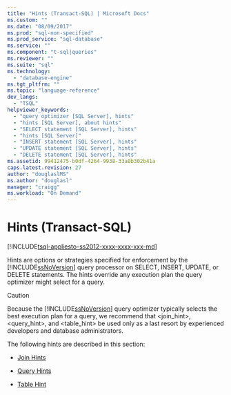 ```yaml
---
title: "Hints (Transact-SQL) | Microsoft Docs"
ms.custom: ""
ms.date: "08/09/2017"
ms.prod: "sql-non-specified"
ms.prod_service: "sql-database"
ms.service: ""
ms.component: "t-sql|queries"
ms.reviewer: ""
ms.suite: "sql"
ms.technology: 
  - "database-engine"
ms.tgt_pltfrm: ""
ms.topic: "language-reference"
dev_langs: 
  - "TSQL"
helpviewer_keywords: 
  - "query optimizer [SQL Server], hints"
  - "hints [SQL Server], about hints"
  - "SELECT statement [SQL Server], hints"
  - "hints [SQL Server]"
  - "INSERT statement [SQL Server], hints"
  - "UPDATE statement [SQL Server], hints"
  - "DELETE statement [SQL Server], hints"
ms.assetid: 99412475-b0df-4264-9938-33a0b302b41a
caps.latest.revision: 27
author: "douglaslMS"
ms.author: "douglasl"
manager: "craigg"
ms.workload: "On Demand"
---
```

# Hints (Transact-SQL)
[!INCLUDE[tsql-appliesto-ss2012-xxxx-xxxx-xxx-md](../../includes/tsql-appliesto-ss2012-xxxx-xxxx-xxx-md.md)]

  Hints are options or strategies specified for enforcement by the [!INCLUDE[ssNoVersion](../../includes/ssnoversion-md.md)] query processor on SELECT, INSERT, UPDATE, or DELETE statements. The hints override any execution plan the query optimizer might select for a query.  
  
> [!CAUTION]  
>  Because the [!INCLUDE[ssNoVersion](../../includes/ssnoversion-md.md)] query optimizer typically selects the best execution plan for a query, we recommend that \<join_hint>, \<query_hint>, and \<table_hint> be used only as a last resort by experienced developers and database administrators.
  
 The following hints are described in this section:  
  
-   [Join Hints](../../t-sql/queries/hints-transact-sql-join.md)  
  
-   [Query Hints](../../t-sql/queries/hints-transact-sql-query.md)  
  
-   [Table Hint](../../t-sql/queries/hints-transact-sql-table.md)  
  
  
